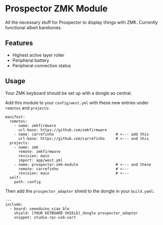 # Prospector ZMK Module

All the necessary stuff for Prospector to display things with ZMK. Currently functional albeit barebones.

## Features

- Highest active layer roller
- Peripheral battery
- Peripheral connection status

## Usage

Your ZMK keyboard should be set up with a dongle as central.

Add this module to your `config/west.yml` with these new entries under `remotes` and `projects`:

```
manifest:
  remotes:
    - name: zmkfirmware
      url-base: https://github.com/zmkfirmware
    - name: carrefinho                            # <--- add this
      url-base: https://github.com/carrefinho     # <--- and this
  projects:
    - name: zmk
      remote: zmkfirmware
      revision: main
      import: app/west.yml
    - name: prospector-zmk-module                 # <--- and these
      remote: carrefinho                          # <---
      revision: main                              # <---
  self:
    path: config
```

Then add the `prospector_adapter` shield to the dongle in your `build.yaml`:

```
---
include:
  - board: seeeduino_xiao_ble
    shield: [YOUR KEYBOARD SHIELD]_dongle prospector_adapter
    snippet: studio-rpc-usb-uart
```